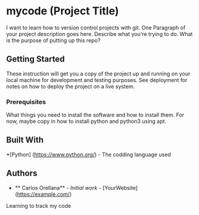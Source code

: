 # mycode (Project Title)

I want to learn how to version control projects with git.
One Paragraph of your project description goes here. Describe what you're trying to do. What is the purpose of putting up this repo?

## Getting Started

These instruction will get you a copy of the project up and running on your local machine for development and testing purposes. See deployment for notes on how to deploy the project on a live system.

### Prerequisites

What things you need to install the software and how to install them. For now, maybe copy in how to install python and python3 using apt.

## Built With

*[Python] (https://www.python.org/) - The codding language used

## Authors

* ** Carlos Orellana** - *Initial work* - [YourWebsite] (https://example.com/)

Learning to track my code
